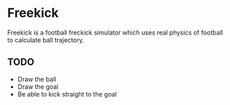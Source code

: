 Freekick
========

Freekick is a football freckick simulator which uses real physics of football to calculate ball trajectory.

TODO
----

* Draw the ball
* Draw the goal
* Be able to kick straight to the goal
